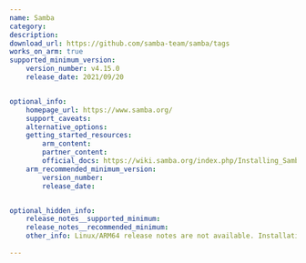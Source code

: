 ```yaml
---
name: Samba
category: 
description: 
download_url: https://github.com/samba-team/samba/tags
works_on_arm: true
supported_minimum_version:
    version_number: v4.15.0
    release_date: 2021/09/20


optional_info:
    homepage_url: https://www.samba.org/
    support_caveats:
    alternative_options:
    getting_started_resources:
        arm_content: 
        partner_content: 
        official_docs: https://wiki.samba.org/index.php/Installing_Samba
    arm_recommended_minimum_version:
        version_number: 
        release_date:


optional_hidden_info:
    release_notes__supported_minimum: 
    release_notes__recommended_minimum:
    other_info: Linux/ARM64 release notes are not available. Installation and testing were done using released tar files.
    
---
```

